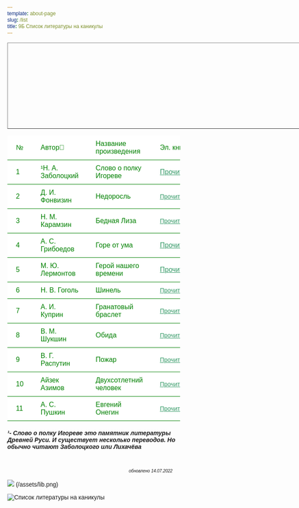 ```yaml
---
template: about-page
slug: /list
title: 9Б Список литературы на каникулы
---
```

<table style="width: 803px; height: 201px;" border="1" class="delivery">
	<table>
    <thead>
        <tr>
			<td>№</td>
			<td>Автор🙍</td>
			<td colspan="2">Название произведения&nbsp;</td>
			<td>Эл. книга&nbsp;</td>
			<td>Аудиокнига</td>
  </tr>
    </thead>
    <tbody>
		<tr>
			<td>1</td>
			<td>¹Н. А. Заболоцкий<br />
			</td>
			<td colspan="2">Слово о полку Игореве<br />
			</td>
			<td><a href="https://lib.9bstolingymnasium.ml/zabolockiy/web/viewer.html" target="_blank" style="color: rgb(51, 153, 102);">Прочитать</a><br />
			</td>
			<td><a href="https://knigavuhe.org/book/slovo-o-polku-igoreve-1/" target="_blank" style="color: rgb(51, 153, 102);">Прослушать</a></td>
		</tr>
		<tr>
			<td>2</td>
			<td>Д. И. Фонвизин</td>
			<td colspan="2">Недоросль</td>
			<td><span style="font-size: 14px; color: red;"><a href="https://lib.9bstolingymnasium.ml/fonvizin/web/viewer.html" target="_blank" style="color: rgb(51, 153, 102);">Прочитать</a></span></td>
			<td><a href="https://knigavuhe.org/book/nedorosl-1/" target="_blank" style="color: rgb(51, 153, 102);">Прослушать</a></td>
		</tr>
		<tr>
			<td>3</td>
			<td>Н. М. Карамзин</td> 
			<td colspan="2">Бедная Лиза<br class="Apple-interchange-newline" />
			</td>
			<td><span style="font-size: 14px; color: red; background-color: rgb(255, 255, 255);"><a href="https://lib.9bstolingymnasium.ml/karamzin/web/viewer.html" target="_blank" style="color: rgb(51, 153, 102);">Прочитать</a></span></td>
			<td><span style="font-size: 14px; color: red;"><a href="https://knigavuhe.org/book/bednaja-liza/" target="_blank" style="color: rgb(51, 153, 102);">Прослушать</a></span></td>
		</tr>
		<tr>
			<td>4</td>
			<td>А. С. Грибоедов</td>
			<td colspan="2">Горе от ума</td>
			<td><a href="https://lib.9bstolingymnasium.ml/griboedov/web/viewer.html" target="_blank" style="color: rgb(51, 153, 102);">Прочитать</a></td>
			<td><span style="font-size: 14px; color: red;"><a href="https://knigavuhe.org/book/gore-ot-uma-1/" target="_blank" style="color: rgb(51, 153, 102);">Прослушать</a></span></td>
		</tr>
		<tr>
			<td>5</td>
			<td>М. Ю. Лермонтов</td>
			<td colspan="2">Герой нашего времени</td>
			<td><a href="https://lib.9bstolingymnasium.ml/lermontov/web/viewer.html" target="_blank" style="color: rgb(51, 153, 102);">Прочитать</a></td>
			<td><span style="font-size: 14px; color: red;"><a href="https://knigavuhe.org/book/gerojj-nashego-vremeni-3/" target="_blank" style="color: rgb(51, 153, 102);">Прослушать</a></span></td>
		</tr>
		<tr>
			<td>6</td>
			<td>Н. В. Гоголь</td>
			<td>Шинель</td>
			<td rowspan="1" colspan="2"><span style="font-size: 14px; color: red;"><a href="https://lib.9bstolingymnasium.ml/gogol/web/viewer.html" target="_blank" style="color: rgb(51, 153, 102);">Прочитать</a></span></td>
			<td><span style="font-size: 14px; color: red;"><a href="https://knigavuhe.org/book/shinel/" target="_blank" style="color: rgb(51, 153, 102);">Прослушать</a></span></td>
		</tr>
		<tr>
			<td>7</td>
			<td>А. И. Куприн</td>
			<td colspan="2">Гранатовый браслет</td>
			<td><span style="font-size: 14px; color: red;"><a href="https://lib.9bstolingymnasium.ml/kuprin/web/viewer.html" target="_blank" style="color: rgb(51, 153, 102);">Прочитать</a></span></td>
			<td><span style="font-size: 14px; color: red;"><a href="https://knigavuhe.org/book/granatovyjj-braslet-4/" target="_blank" style="color: rgb(51, 153, 102);">Прослушать</a></span></td>
		</tr>
		<tr>
			<td>8</td>
			<td>В. М. Шукшин</td>
			<td colspan="2">Обида</td>
			<td><span style="font-size: 14px; color: red;"><a href="https://lib.9bstolingymnasium.ml/shykshin/web/viewer.html" target="_blank" style="color: rgb(51, 153, 102);">Прочитать</a></span></td>
			<td><span style="font-size: 14px; color: red;"><a href="https://akniga.org/shukshin-vasiliy-obida" target="_blank" style="color: rgb(51, 153, 102);">Прослушать</a></span></td>
		</tr>
		<tr>
			<td>9</td>
			<td>В. Г. Распутин</td>
			<td colspan="2">Пожар</td>
			<td><span style="font-size: 14px; color: red;"><a href="https://lib.9bstolingymnasium.ml/rasputin/web/viewer.html" target="_blank" style="color: rgb(51, 153, 102);">Прочитать</a></span></td>
			<td><span style="font-size: 14px; color: red;"><a href="https://knigorai.com/books/129652" target="_blank" style="color: rgb(51, 153, 102);">Прослушать</a></span></td>
		</tr>
		<tr>
			<td>10</td>
			<td>Айзек Азимов</td>
			<td colspan="2">Двухсотлетний человек</td>
			<td><span style="font-size: 14px;"><span style="font-size: 14px; color: red;"><a href="https://lib.9bstolingymnasium.ml/azimov/web/viewer.html" target="_blank" style="color: rgb(51, 153, 102);">Прочитать</a></span></span></td>
			<td><span style="font-size: 14px; color: red;"><a href="https://knigavuhe.org/book/dvukhsotletnijj-chelovek-1/" target="_blank" style="color: rgb(51, 153, 102);">Прослушать</a></span></td>
		</tr>
		<tr>
			<td>11</td>
			<td>А. С. Пушкин</td>
			<td colspan="2">Евгений Онегин</td>
			<td><span style="font-size: 14px; color: red;"><a href="https://lib.9bstolingymnasium.ml/pushkin/web/viewer.html" target="_blank" style="color: rgb(51, 153, 102);">Прочитать</a></span></td>
			<td><span style="font-size: 14px; color: red;"><a href="https://knigavuhe.org/book/evgenijj-onegin-6/" target="_blank" style="color: rgb(51, 153, 102);">Прослушать</a></span></td>
		</tr>
	</tbody>
</table>
<h5> ¹- Слово о полку Игореве это памятник литературы Древней Руси. И существует несколько переводов. Но обычно читают Заболоцкого или Лихачёва</h5>
<span style="text-align: right;">
<div style="text-align: start;">&nbsp; &nbsp; &nbsp; &nbsp; &nbsp; &nbsp; &nbsp; &nbsp; &nbsp; &nbsp; &nbsp; &nbsp; &nbsp; &nbsp; &nbsp; &nbsp; &nbsp; &nbsp; &nbsp; &nbsp; &nbsp; &nbsp; &nbsp; &nbsp; &nbsp; &nbsp; &nbsp; &nbsp; &nbsp; &nbsp; &nbsp; &nbsp; &nbsp; &nbsp; &nbsp; &nbsp; &nbsp; &nbsp; &nbsp; &nbsp; &nbsp; &nbsp; &nbsp; &nbsp; &nbsp; &nbsp; &nbsp; &nbsp; &nbsp; &nbsp; &nbsp; &nbsp; &nbsp; &nbsp; &nbsp; &nbsp; &nbsp; &nbsp; &nbsp; &nbsp; &nbsp; &nbsp; &nbsp; &nbsp; &nbsp; &nbsp; &nbsp; &nbsp; &nbsp; &nbsp; &nbsp; &nbsp; &nbsp; &nbsp; &nbsp; &nbsp; &nbsp; &nbsp; &nbsp; &nbsp; &nbsp; &nbsp; &nbsp; &nbsp; &nbsp; &nbsp; &nbsp; &nbsp; &nbsp;<span style="font-size: 10px; font-style: italic;">обновлено 14.07.2022</span></div>
</span>

![](http://example.com/) (/assets/lib.png)


<style>
	* {
    box-sizing: border-box;
    font-family: "Avenir", "Helvetica", sans-serif;
}
table {
    border-collapse: collapse;
    text-align: left;
    width: 100%;
		color: green;
}
table tr {
    background: white;
    border-bottom: 1px solid
}
table th, table td {
    padding: 10px 20px;
}
@media(max-width: 800px) {
    table thead {
        left: -9999px;
        position: absolute;
        visibility: hidden;
    }
    table tr {
        border-bottom: 0;
        display: flex;
        flex-direction: row;
        flex-wrap: wrap;
        margin-bottom: 40px;
    }
    table td {
        border: 1px solid;
        margin: 0 -1px -1px 0;
        width: 50%;
				font-color:red;
    }
}
	</style>

![Список литературы на каникулы](https://podruzke.ru/wp-content/uploads/2021/09/0-36.jpg "Список литературы на каникулы")